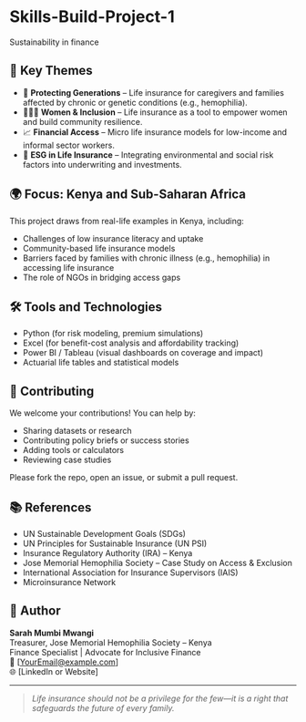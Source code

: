 # Skills-Build-Project-1
Sustainability in finance

## 🔑 Key Themes

- 🧬 **Protecting Generations** – Life insurance for caregivers and families affected by chronic or genetic conditions (e.g., hemophilia).
- 👩‍👩‍👧 **Women & Inclusion** – Life insurance as a tool to empower women and build community resilience.
- 📈 **Financial Access** – Micro life insurance models for low-income and informal sector workers.
- 🧾 **ESG in Life Insurance** – Integrating environmental and social risk factors into underwriting and investments.

## 🌍 Focus: Kenya and Sub-Saharan Africa

This project draws from real-life examples in Kenya, including:
- Challenges of low insurance literacy and uptake
- Community-based life insurance models
- Barriers faced by families with chronic illness (e.g., hemophilia) in accessing life insurance
- The role of NGOs in bridging access gaps

## 🛠️ Tools and Technologies

- Python (for risk modeling, premium simulations)
- Excel (for benefit-cost analysis and affordability tracking)
- Power BI / Tableau (visual dashboards on coverage and impact)
- Actuarial life tables and statistical models

## 🤝 Contributing

We welcome your contributions! You can help by:
- Sharing datasets or research
- Contributing policy briefs or success stories
- Adding tools or calculators
- Reviewing case studies

Please fork the repo, open an issue, or submit a pull request.

## 📚 References

- UN Sustainable Development Goals (SDGs)
- UN Principles for Sustainable Insurance (UN PSI)
- Insurance Regulatory Authority (IRA) – Kenya
- Jose Memorial Hemophilia Society – Case Study on Access & Exclusion
- International Association for Insurance Supervisors (IAIS)
- Microinsurance Network

## 👤 Author

**Sarah Mumbi Mwangi**  
Treasurer, Jose Memorial Hemophilia Society – Kenya  
Finance Specialist | Advocate for Inclusive Finance  
📧 [YourEmail@example.com]  
🌐 [LinkedIn or Website]

---

> *Life insurance should not be a privilege for the few—it is a right that safeguards the future of every family.*
